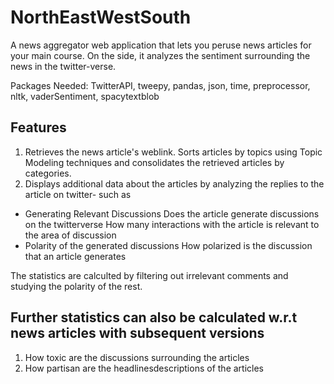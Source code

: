 # NorthEastWestSouth

A news aggregator web application that lets you peruse news articles for your main course. On the side, it analyzes the sentiment surrounding the news in the twitter-verse. 

Packages Needed: TwitterAPI, tweepy, pandas, json, time, preprocessor, nltk, vaderSentiment, spacytextblob

Features
--
1. Retrieves the news article's weblink. Sorts articles by topics using Topic Modeling techniques and consolidates the retrieved articles by categories.
2. Displays additional data about the articles by analyzing the replies to the article on twitter- such as

- Generating Relevant Discussions  Does the article generate discussions on the twitterverse How many interactions with the article is relevant to the area of discussion
- Polarity of the generated discussions  How polarized is the discussion that an article generates 

The statistics are calculted by filtering out irrelevant comments and studying the polarity of the rest. 

Further statistics can also be calculated w.r.t news articles with subsequent versions
--
1. How toxic are the discussions surrounding the articles
2. How partisan are the headlinesdescriptions of the articles
